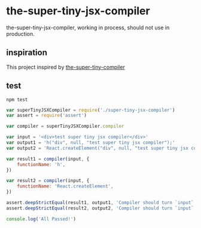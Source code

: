 # the-super-tiny-jsx-compiler
the-super-tiny-jsx-compiler, working in process, should not use in production.

## inspiration

This project inspired by [the-super-tiny-compiler](https://github.com/thejameskyle/the-super-tiny-compiler)

## test

```shell
npm test
```

```javascript
var superTinyJSXCompiler = require('./super-tiny-jsx-compiler')
var assert = require('assert')

var compiler = superTinyJSXCompiler.compiler

var input = '<div>test super tiny jsx compiler</div>'
var output1 = 'h("div", null, "test super tiny jsx compiler");'
var output2 = 'React.createElement("div", null, "test super tiny jsx compiler");'

var result1 = compiler(input, {
	functionName: 'h',
})

var result2 = compiler(input, {
	functionName: 'React.createElement',
})

assert.deepStrictEqual(result1, output1, 'Compiler should turn `input` into `output`')
assert.deepStrictEqual(result2, output2, 'Compiler should turn `input` into `output`')

console.log('All Passed!')
```
